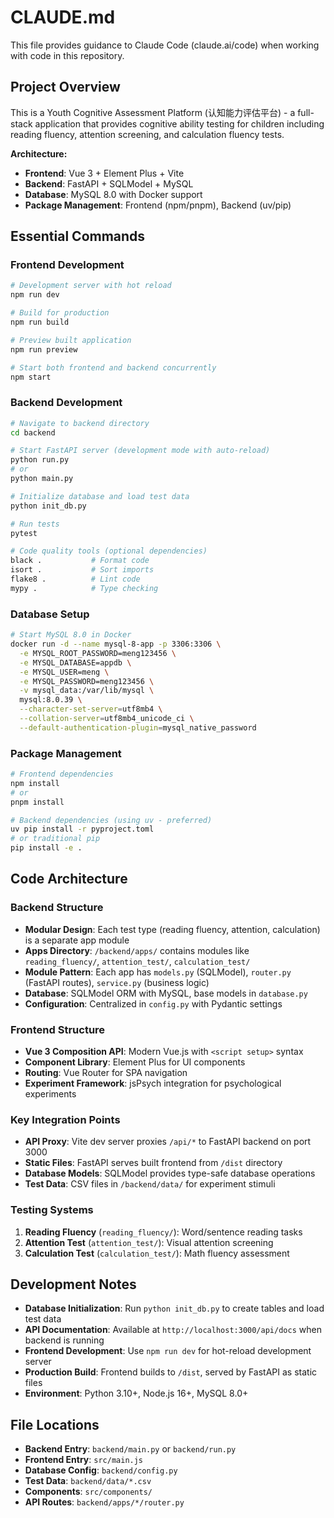 # CLAUDE.md

This file provides guidance to Claude Code (claude.ai/code) when working with code in this repository.

## Project Overview

This is a Youth Cognitive Assessment Platform (认知能力评估平台) - a full-stack application that provides cognitive ability testing for children including reading fluency, attention screening, and calculation fluency tests.

**Architecture:**
- **Frontend**: Vue 3 + Element Plus + Vite
- **Backend**: FastAPI + SQLModel + MySQL
- **Database**: MySQL 8.0 with Docker support
- **Package Management**: Frontend (npm/pnpm), Backend (uv/pip)

## Essential Commands

### Frontend Development
```bash
# Development server with hot reload
npm run dev

# Build for production
npm run build

# Preview built application
npm run preview

# Start both frontend and backend concurrently
npm start
```

### Backend Development
```bash
# Navigate to backend directory
cd backend

# Start FastAPI server (development mode with auto-reload)
python run.py
# or
python main.py

# Initialize database and load test data
python init_db.py

# Run tests
pytest

# Code quality tools (optional dependencies)
black .           # Format code
isort .           # Sort imports
flake8 .          # Lint code
mypy .            # Type checking
```

### Database Setup
```bash
# Start MySQL 8.0 in Docker
docker run -d --name mysql-8-app -p 3306:3306 \
  -e MYSQL_ROOT_PASSWORD=meng123456 \
  -e MYSQL_DATABASE=appdb \
  -e MYSQL_USER=meng \
  -e MYSQL_PASSWORD=meng123456 \
  -v mysql_data:/var/lib/mysql \
  mysql:8.0.39 \
  --character-set-server=utf8mb4 \
  --collation-server=utf8mb4_unicode_ci \
  --default-authentication-plugin=mysql_native_password
```

### Package Management
```bash
# Frontend dependencies
npm install
# or
pnpm install

# Backend dependencies (using uv - preferred)
uv pip install -r pyproject.toml
# or traditional pip
pip install -e .
```

## Code Architecture

### Backend Structure
- **Modular Design**: Each test type (reading fluency, attention, calculation) is a separate app module
- **Apps Directory**: `/backend/apps/` contains modules like `reading_fluency/`, `attention_test/`, `calculation_test/`
- **Module Pattern**: Each app has `models.py` (SQLModel), `router.py` (FastAPI routes), `service.py` (business logic)
- **Database**: SQLModel ORM with MySQL, base models in `database.py`
- **Configuration**: Centralized in `config.py` with Pydantic settings

### Frontend Structure
- **Vue 3 Composition API**: Modern Vue.js with `<script setup>` syntax
- **Component Library**: Element Plus for UI components
- **Routing**: Vue Router for SPA navigation
- **Experiment Framework**: jsPsych integration for psychological experiments

### Key Integration Points
- **API Proxy**: Vite dev server proxies `/api/*` to FastAPI backend on port 3000
- **Static Files**: FastAPI serves built frontend from `/dist` directory
- **Database Models**: SQLModel provides type-safe database operations
- **Test Data**: CSV files in `/backend/data/` for experiment stimuli

### Testing Systems
1. **Reading Fluency** (`reading_fluency/`): Word/sentence reading tasks
2. **Attention Test** (`attention_test/`): Visual attention screening
3. **Calculation Test** (`calculation_test/`): Math fluency assessment

## Development Notes

- **Database Initialization**: Run `python init_db.py` to create tables and load test data
- **API Documentation**: Available at `http://localhost:3000/api/docs` when backend is running
- **Frontend Development**: Use `npm run dev` for hot-reload development server
- **Production Build**: Frontend builds to `/dist`, served by FastAPI as static files
- **Environment**: Python 3.10+, Node.js 16+, MySQL 8.0+

## File Locations

- **Backend Entry**: `backend/main.py` or `backend/run.py`
- **Frontend Entry**: `src/main.js`
- **Database Config**: `backend/config.py`
- **Test Data**: `backend/data/*.csv`
- **Components**: `src/components/`
- **API Routes**: `backend/apps/*/router.py`